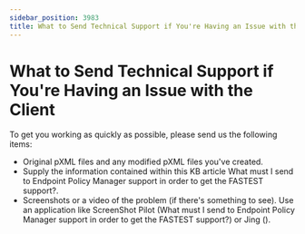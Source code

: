 ```yaml
---
sidebar_position: 3983
title: What to Send Technical Support if You're Having an Issue with the Client
---
```


# What to Send Technical Support if You're Having an Issue with the Client

To get you working as quickly as possible, please send us the following items:

* Original pXML files and any modified pXML files you've created.
* Supply the information contained within this KB article What must I send to Endpoint Policy Manager support in order to get the FASTEST support?.
* Screenshots or a video of the problem (if there's something to see). Use an application like ScreenShot Pilot (What must I send to Endpoint Policy Manager support in order to get the FASTEST support?) or Jing ().